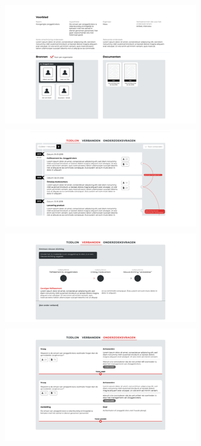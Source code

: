 


![](content/voorblad-bronnen-documenten.png)

![](content/tijdlijn.png)

![](content/verbanden.png)

![](content/onderzoeksvragen.png)